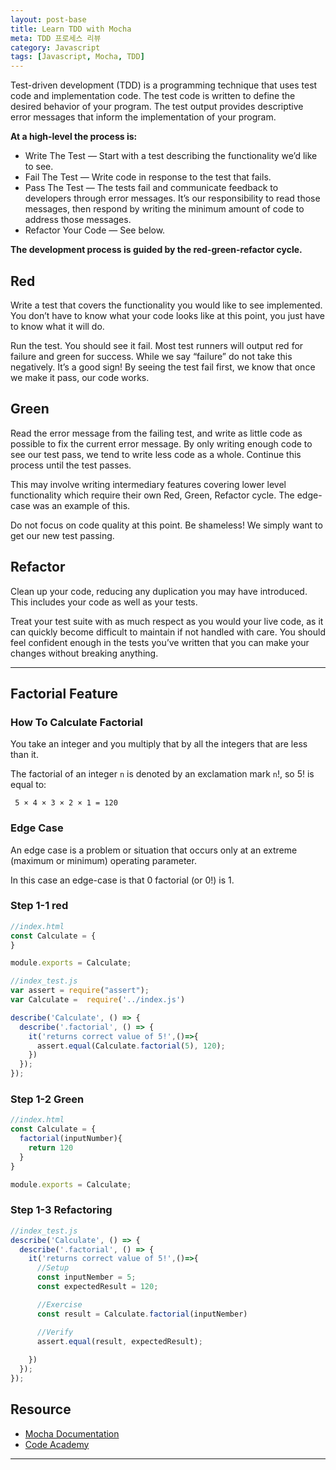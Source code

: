 ```yaml
---
layout: post-base
title: Learn TDD with Mocha
meta: TDD 프로세스 리뷰
category: Javascript
tags: [Javascript, Mocha, TDD]
---
```

Test-driven development (TDD) is a programming technique that uses test code and implementation code. The test code is written to define the desired behavior of your program. The test output provides descriptive error messages that inform the implementation of your program.

**At a high-level the process is:**

- Write The Test — Start with a test describing the functionality we’d like to see.
- Fail The Test — Write code in response to the test that fails.
- Pass The Test — The tests fail and communicate feedback to developers through error messages. It’s our responsibility to read those messages, then respond by writing the minimum amount of code to address those messages.
- Refactor Your Code — See below.

**The development process is guided by the red-green-refactor cycle.**

## Red

Write a test that covers the functionality you would like to see implemented. You don’t have to know what your code looks like at this point, you just have to know what it will do.

Run the test. You should see it fail. Most test runners will output red for failure and green for success. While we say “failure” do not take this negatively. It’s a good sign! By seeing the test fail first, we know that once we make it pass, our code works.

## Green

Read the error message from the failing test, and write as little code as possible to fix the current error message. By only writing enough code to see our test pass, we tend to write less code as a whole. Continue this process until the test passes.

This may involve writing intermediary features covering lower level functionality which require their own Red, Green, Refactor cycle. The edge-case was an example of this.

Do not focus on code quality at this point. Be shameless! We simply want to get our new test passing.

## Refactor

Clean up your code, reducing any duplication you may have introduced. This includes your code as well as your tests.

Treat your test suite with as much respect as you would your live code, as it can quickly become difficult to maintain if not handled with care. You should feel confident enough in the tests you’ve written that you can make your changes without breaking anything.

---

## Factorial Feature

### How To Calculate Factorial

You take an integer and you multiply that by all the integers that are less than it.

The factorial of an integer `n` is denoted by an exclamation mark `n`!, so 5! is equal to:

```text
 5 × 4 × 3 × 2 × 1 = 120
```

### Edge Case

An edge case is a problem or situation that occurs only at an extreme (maximum or minimum) operating parameter.

In this case an edge-case is that 0 factorial (or 0!) is 1.

### Step 1-1 red

```js
//index.html
const Calculate = {
}

module.exports = Calculate;
```

```js
//index_test.js
var assert = require("assert");
var Calculate =  require('../index.js')

describe('Calculate', () => {
  describe('.factorial', () => {
    it('returns correct value of 5!',()=>{
      assert.equal(Calculate.factorial(5), 120);
    })
  });
});
```

### Step 1-2 Green

```js
//index.html
const Calculate = {
  factorial(inputNumber){
    return 120
  }
}

module.exports = Calculate;
```

### Step 1-3 Refactoring

```js
//index_test.js
describe('Calculate', () => {
  describe('.factorial', () => {
    it('returns correct value of 5!',()=>{
      //Setup
      const inputNember = 5;
      const expectedResult = 120;

      //Exercise
      const result = Calculate.factorial(inputNember)

      //Verify
      assert.equal(result, expectedResult);
      
    })
  });
});
```

## Resource

- [Mocha Documentation](mochajs.org/#getting-started)
- [Code Academy](codecademy.com)

---
